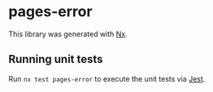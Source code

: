 # pages-error

This library was generated with [Nx](https://nx.dev).

## Running unit tests

Run `nx test pages-error` to execute the unit tests via [Jest](https://jestjs.io).
